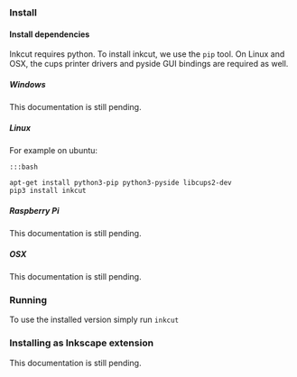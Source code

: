 ### Install

#### Install dependencies

Inkcut requires python. To install inkcut, we use the `pip` tool.
On Linux and OSX, the cups printer drivers and pyside GUI bindings are required as well.

##### Windows

This documentation is still pending.

##### Linux

For example on ubuntu:

    :::bash
    
    apt-get install python3-pip python3-pyside libcups2-dev
    pip3 install inkcut

##### Raspberry Pi

This documentation is still pending.

##### OSX

This documentation is still pending.

### Running

To use the installed version simply run `inkcut`

### Installing as Inkscape extension

This documentation is still pending.
